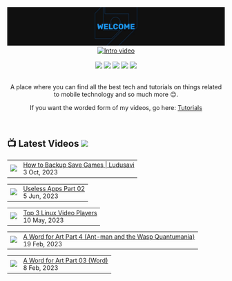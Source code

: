 <img src="https://raw.githubusercontent.com/LAP-Tutorials/files/main/banner/welcome-banner.gif">

<br />

<div align="center">
<a href="https://youtu.be/4sqDPseWlFQ" title="LP Teach Intro"><img src="https://github.com/LP-Teach/files/blob/main/thumbnails/intro.jpg?raw=true" alt="Intro video"  width="500px" /></a>
</div>

<br />

<div align="center">
<a href="https://www.youtube.com/channel/UCcrvHbgE3u_eDfYm6iJKEvg"><img src="https://img.shields.io/youtube/channel/subscribers/UCcrvHbgE3u_eDfYm6iJKEvg?label=channel%20subscribers&logo=youtube&logoColor=red&style=for-the-badge"></a>
<a href="https://www.youtube.com/channel/UCcrvHbgE3u_eDfYm6iJKEvg"><img src="https://img.shields.io/youtube/channel/views/UCcrvHbgE3u_eDfYm6iJKEvg?label=channel%20views&logo=youtube&logoColor=red&style=for-the-badge"></a>
<a href="https://twitter.com/LlewellynAdont1"><img src="https://img.shields.io/badge/Twitter-%231DA1F2.svg?style=for-the-badge&logo=Twitter&logoColor=white"></a>
<a href="https://www.instagram.com/lap_tutorials/"><img src="https://img.shields.io/badge/Instagram-%23E4405F.svg?style=for-the-badge&logo=Instagram&logoColor=white" /></a> <a href="https://www.patreon.com/LPTeach"><img src="https://img.shields.io/badge/Patreon-F96854?style=for-the-badge&logo=patreon&logoColor=white" /></a>
</div>

<br/>

<p align="center">A place where you can find all the best tech and tutorials on things related to mobile technology and so much more 😌.</p>

<p align="center">If you want the worded form of my videos, go here: <a href="https://github.com/LP-Teach/tutorials/blob/main/README.md">Tutorials</a></p>

<br/>

<h2>📺 Latest Videos   <a href="https://www.youtube.com/channel/UCcrvHbgE3u_eDfYm6iJKEvg"><img src="https://img.shields.io/badge/-Subscribe-red?style=for-the-badge&logo=youtube&logoColor=white" width="90px"/></a></h2>

<!-- YOUTUBE:START --><table><tr><td><a href="https://www.youtube.com/watch?v=r2wZ5-SzrPM"><img width="140px" src="https://i.ytimg.com/vi/r2wZ5-SzrPM/mqdefault.jpg"></a></td>
<td><a href="https://www.youtube.com/watch?v=r2wZ5-SzrPM">How to Backup Save Games | Ludusavi</a><br/>3 Oct, 2023</td></tr></table>
<table><tr><td><a href="https://www.youtube.com/watch?v=S3Z8imcc61A"><img width="140px" src="https://i.ytimg.com/vi/S3Z8imcc61A/mqdefault.jpg"></a></td>
<td><a href="https://www.youtube.com/watch?v=S3Z8imcc61A">Useless Apps Part 02</a><br/>5 Jun, 2023</td></tr></table>
<table><tr><td><a href="https://www.youtube.com/watch?v=lYJUEe0_yzk"><img width="140px" src="https://i.ytimg.com/vi/lYJUEe0_yzk/mqdefault.jpg"></a></td>
<td><a href="https://www.youtube.com/watch?v=lYJUEe0_yzk">Top 3 Linux Video Players</a><br/>10 May, 2023</td></tr></table>
<table><tr><td><a href="https://www.youtube.com/watch?v=9QwHG2Tvwfs"><img width="140px" src="https://i.ytimg.com/vi/9QwHG2Tvwfs/mqdefault.jpg"></a></td>
<td><a href="https://www.youtube.com/watch?v=9QwHG2Tvwfs">A Word for Art Part 4 &lpar;Ant-man and the Wasp Quantumania&rpar;</a><br/>19 Feb, 2023</td></tr></table>
<table><tr><td><a href="https://www.youtube.com/watch?v=8-_RD325V2A"><img width="140px" src="https://i.ytimg.com/vi/8-_RD325V2A/mqdefault.jpg"></a></td>
<td><a href="https://www.youtube.com/watch?v=8-_RD325V2A">A Word for Art Part 03 &lpar;Word&rpar;</a><br/>8 Feb, 2023</td></tr></table>
<!-- YOUTUBE:END -->

